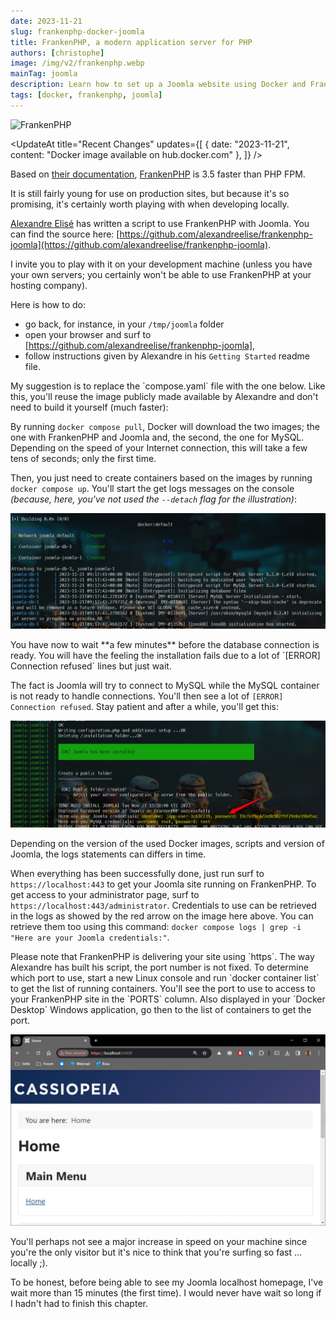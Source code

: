 ```yaml
---
date: 2023-11-21
slug: frankenphp-docker-joomla
title: FrankenPHP, a modern application server for PHP
authors: [christophe]
image: /img/v2/frankenphp.webp
mainTag: joomla
description: Learn how to set up a Joomla website using Docker and FrankenPHP, a modern PHP server that's up to 3.5x faster than PHP-FPM. Includes a simple compose.yaml setup.
tags: [docker, frankenphp, joomla]
---
```

![FrankenPHP](/img/v2/frankenphp.webp)

<UpdateAt
  title="Recent Changes"
  updates={[
    { date: "2023-11-21", content: "Docker image available on hub.docker.com" },
  ]}
/>

<!-- markdownlint-disable MD036 -->

Based on [their documentation](https://speakerdeck.com/dunglas/the-php-revolution-is-underway-frankenphp-1-dot-0-beta), [FrankenPHP](https://frankenphp.dev/) is 3.5 faster than PHP FPM.

It is still fairly young for use on production sites, but because it's so promising, it's certainly worth playing with when developing locally.

[Alexandre Elisé](https://github.com/alexandreelise) has written a script to use FrankenPHP with Joomla. You can find the source here: [https://github.com/alexandreelise/frankenphp-joomla](https://github.com/alexandreelise/frankenphp-joomla).

<!-- truncate -->

I invite you to play with it on your development machine (unless you have your own servers; you certainly won't be able to use FrankenPHP at your hosting company).

Here is how to do:

* go back, for instance, in your `/tmp/joomla` folder
* open your browser and surf to [https://github.com/alexandreelise/frankenphp-joomla],
* follow instructions given by Alexandre in his `Getting Started` readme file.

<AlertBox variant="info" title="Don't build the image yourself">
My suggestion is to replace the `compose.yaml` file with the one below. Like this, you'll reuse the image publicly made available by Alexandre and don't need to build it yourself (much faster):

<Snippet filename="compose.yaml" source="./files/compose.yaml" />

</AlertBox>

By running `docker compose pull`, Docker will download the two images; the one with FrankenPHP and Joomla and, the second, the one for MySQL. Depending on the speed of your Internet connection, this will take a few tens of seconds; only the first time.

Then, you just need to create containers based on the images by running `docker compose up`. You'll start the get logs messages on the console *(because, here, you've not used the `--detach` flag for the illustration)*:

![Running FrankenPHP](./images/running_frankenphp.jpg)

<AlertBox variant="highlyImportant" title="Please wait until MySQL is ready">
You have now to wait **a few minutes** before the database connection is ready. You will have the feeling the installation fails due to a lot of `[ERROR] Connection refused` lines but just wait.
</AlertBox>

The fact is Joomla will try to connect to MySQL while the MySQL container is not ready to handle connections. You'll then see a lot of `[ERROR] Connection refused`. Stay patient and after a while, you'll get this:

![Joomla has been installed](./images/frankenphp_joomla_installed.jpg)

<AlertBox variant="note" title="Logs can be different in your version">
Depending on the version of the used Docker images, scripts and version of Joomla, the logs statements can differs in time.

</AlertBox>

When everything has been successfully done, just run surf to `https://localhost:443` to get your Joomla site running on FrankenPHP. To get access to your administrator page, surf to `https://localhost:443/administrator`. Credentials to use can be retrieved in the logs as showed by the red arrow on the image here above. You can retrieve them too using this command: `docker compose logs | grep -i "Here are your Joomla credentials:"`.

<AlertBox variant="note" title="FrankenPHP is using SSL and thus https">
Please note that FrankenPHP is delivering your site using `https`. The way Alexandre has built his script, the port number is not fixed. To determine which port to use, start a new Linux console and run `docker container list` to get the list of running containers. You'll see the port to use to access to your FrankenPHP site in the `PORTS` column. Also displayed in your `Docker Desktop` Windows application, go then to the list of containers to get the port.

</AlertBox>

![Joomla is now running on FrankenPHP](./images/frankenphp_joomla_homepage.jpg)

You'll perhaps not see a major increase in speed on your machine since you're the only visitor but it's nice to think that you're surfing so fast ... locally ;).

<AlertBox variant="highlyImportant" title="Ouch, it's terribly slow to run">
To be honest, before being able to see my Joomla localhost homepage, I've wait more than 15 minutes (the first time). I would never have wait so long if I hadn't had to finish this chapter.
</AlertBox>
